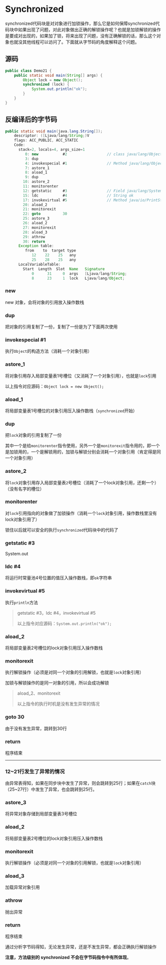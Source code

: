 # Synchronized

synchronized代码块是对对象进行加锁操作，那么它是如何保障synchronized代码块中如果出现了问题，对此对象做出正确的解锁操作呢？也就是加锁解锁的操作是要成对出现的，如果加了锁，将来出现了问题，没有正确解锁的话，那么这个对象也就没其他线程可以访问了。下面就从字节码的角度解释这个问题。

## 源码

```java
public class Demo21 {
    public static void main(String[] args) {
        Object lock = new Object();
        synchronized (lock) {
            System.out.println("ok");
        }
    }
}
```

## 反编译后的字节码

```java
public static void main(java.lang.String[]);
    descriptor: ([Ljava/lang/String;)V
    flags: ACC_PUBLIC, ACC_STATIC
    Code:
      stack=2, locals=4, args_size=1
         0: new           #2                  // class java/lang/Object
         3: dup
         4: invokespecial #1                  // Method java/lang/Object."<init>":()V
         7: astore_1
         8: aload_1
         9: dup
        10: astore_2
        11: monitorenter
        12: getstatic     #3                  // Field java/lang/System.out:Ljava/io/PrintStream;
        15: ldc           #4                  // String ok
        17: invokevirtual #5                  // Method java/io/PrintStream.println:(Ljava/lang/String;)V
        20: aload_2
        21: monitorexit
        22: goto          30 
        25: astore_3
        26: aload_2
        27: monitorexit
        28: aload_3
        29: athrow
        30: return
      Exception table:
         from    to  target type
            12    22    25   any
            25    28    25   any
      LocalVariableTable:
        Start  Length  Slot  Name   Signature
            0      31     0  args   [Ljava/lang/String;
            8      23     1  lock   Ljava/lang/Object;
```

### new

new 对象，会将对象的引用放入操作数栈

### dup

把对象的引用复制了一份，复制了一份是为了下面两次使用

### invokespecial #1

执行`Object`的构造方法（消耗一个对象引用）

### astore_1

将对象引用存入局部变量表1号槽位（又消耗了一个对象引用），也就是`lock`引用

以上指令对应源码：`Object lock = new Object();`

### aload_1

将局部变量表1号槽位的对象引用压入操作数栈（`synchronized`开始）

### dup

把`lock`对象的引用复制了一份

其中一个是给`monitorenter`指令使用，另外一个是`monitorexit`指令用的，即一个是加锁用的，一个是解锁用的，加锁与解锁分别会消耗一个对象引用（肯定得是同一个对象引用）

### astore_2

将`lock`对象引用存入局部变量表`2`号槽位（消耗了一个lock对象引用，还剩一个）（没有名字的槽位）

### monitorenter

对`lock`引用指向的对象做了加锁操作（消耗一个`lock`对象引用，操作数栈里没有lock对象引用了）

锁住以后就可以安全的执行`synchronized`代码块中的代码了

### getstatic     #3

System.out

### ldc   #4

将运行时常量池4号位置的值压入操作数栈，即`ok`字符串

### invokevirtual #5

执行`println`方法

>getstatic     #3，ldc   #4，invokevirtual #5
>
>以上指令对应源码：`System.out.println("ok");`

### aload_2

将局部变量表2号槽位的lock对象引用压入操作数栈

### monitorexit

执行解锁操作（必须是对同一个对象的引用解锁，也就是`lock`对象引用）

加锁与解锁操作的是同一对象的引用，所以会成功解锁

>aload_2、monitorexit
>
>以上指令的执行时机是没有发生异常的情况

### goto  30

由于没有发生异常，跳转到30行

### return

程序结束

---

### 12~21行发生了异常的情况

由异常表得知，如果在同步块中发生了异常，则会跳转到25行；如果在`catch`块（25~27行）中发生了异常，也会跳转到25行。

### astore_3

将异常对象存储到局部变量表3号槽位

### aload_2

将局部变量表2号槽位的lock对象引用压入操作数栈

### monitorexit

执行解锁操作（必须是对同一个对象的引用解锁，也就是`lock`对象引用）

### aload_3

加载异常对象引用

### athrow

抛出异常

### return

程序结束

通过分析字节码得知，无论发生异常，还是不发生异常，都会正确执行解锁操作

**注意，方法级别的 synchronized 不会在字节码指令中有所体现**。


